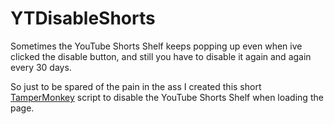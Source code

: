 # YTDisableShorts

Sometimes the YouTube Shorts Shelf keeps popping up even when ive clicked the disable button, and still you have to disable it again and again every 30 days.

So just to be spared of the pain in the ass I created this short <a href="https://www.tampermonkey.net/">TamperMonkey</a> script to disable the YouTube Shorts Shelf when loading the page.
